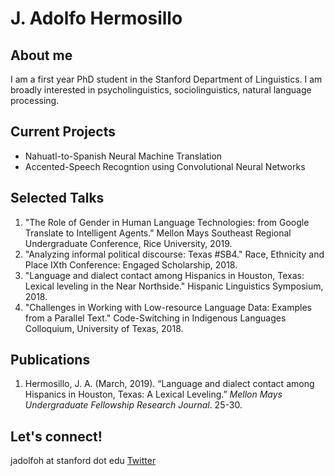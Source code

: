 
# J. Adolfo Hermosillo 


## About me
I am a first year PhD student in the Stanford Department of Linguistics. I am broadly interested in psycholinguistics, sociolinguistics, natural language processing. 

## Current Projects 
- Nahuatl-to-Spanish Neural Machine Translation
- Accented-Speech Recogntion using Convolutional Neural Networks


## Selected Talks
1. "The Role of Gender in Human Language Technologies: from Google Translate to Intelligent Agents." Mellon Mays Southeast Regional Undergraduate Conference, Rice University, 2019.
2. "Analyzing informal political discourse: Texas #SB4." Race, Ethnicity and Place IXth Conference: Engaged Scholarship, 2018.
3. "Language and dialect contact among Hispanics in Houston, Texas: Lexical leveling in the Near Northside." Hispanic Linguistics Symposium, 2018.
4. "Challenges in Working with Low-resource Language Data: Examples from a Parallel Text." Code-Switching in Indigenous Languages Colloquium, University of Texas, 2018.

## Publications
1. Hermosillo, J. A. (March, 2019). “Language and dialect contact among Hispanics in Houston, Texas: A Lexical Leveling.” _Mellon Mays Undergraduate Fellowship Research Journal_. 25-30. 

## Let's connect!
jadolfoh at stanford dot edu
[Twitter](https://twitter.com/jadolfohe) 
